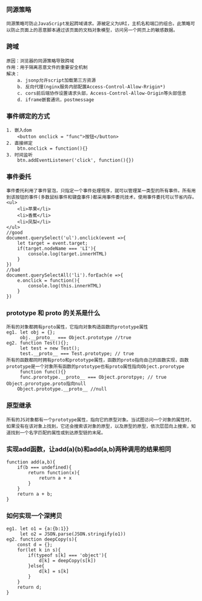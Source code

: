 ### 同源策略
    同源策略可防止JavaScript发起跨域请求。源被定义为URI，主机名和端口的组合。此策略可以防止页面上的恶意脚本通过该页面的文档对象模型，访问另一个网页上的敏感数据。
### 跨域
    原因：浏览器的同源策略导致跨域
    作用：用于隔离恶意文件的重要安全机制
    解决：
        a. jsonp允许script加载第三方资源
        b. 反向代理(nginx服务内部配置Access-Control-Allow-Rrigin*)
        c. cors前后端协作设置请求头部，Access-Control-Allow-Origin等头部信息
        d. iframe嵌套通讯，postmessage
### 事件绑定的方式
    1. 嵌入dom
        <button onclick = "func">按钮</button>
    2. 直接绑定
        btn.onclick = function(){}
    3. 时间监听
        btn.addEventListener('click', function(){})
### 事件委托
    事件委托利用了事件冒泡，只指定一个事件处理程序，就可以管理某一类型的所有事件。所有用到该按钮的事件(多数鼠标事件和键盘事件)都采用事件委托技术，使用事件委托可以节省内存。
    <ul>
        <li>苹果</li>
        <li>香蕉</li>
        <li>凤梨</li>
    </ul>
    //good
    document.querySelect('ul').onclick(event =>{
        let target = event.target;
        if(target.nodeName === 'LI'){
            console.log(target.innerHTML)
        }
    })
    //bad
    document.querySelectAll('li').forEach(e =>{
        e.onclick = function(){
            console.log(this.innerHTML)
        }
    })
### prototype 和 proto 的关系是什么
    所有的对象都拥有proto属性，它指向对象构造函数的prototype属性
    eg1. let obj = {};
         obj.__proto__ === Object.prototype //true
    eg2. function Test(){};
         let test = new Test();
         test.__proto__ === Test.prototype; // true
    所有的函数都同时拥有proto和prototype属性，函数的proto指向自己的函数实现，函数prototype是一个对象所有函数的prototype也有proto属性指向Object.prorotype
         function func(){}
         func.prorotype.__proto__ === Object.prorotpye; // true
    Object.prorotype.proto指向null
        Object.prototype.__proto__ //null
### 原型继承
    所有的JS对象都有一个prototype属性，指向它的原型对象。当试图访问一个对象的属性时，如果没有在该对象上找到，它还会搜索该对象的原型，以及原型的原型，依次层层向上搜索，知道找到一个名字匹配的属性或到达原型链的末尾。
### 实现add函数，让add(a)(b)和add(a,b)两种调用的结果相同
    function add(a,b){
        if(b === undefined){
            return function(x){
                return a + x
            }
        }
        return a + b;
    }
### 如何实现一个深拷贝
    eg1. let o1 = {a:{b:1}}
         let o2 = JSON.parse(JSON.stringify(o1))
    eg2. function deepCopy(s){
        const d = {};
        for(let k in s){
            if(typeof s[k] === 'object'){
                d[k] = deepCopy(s[k])
            }else{
                d[k] = s[k]
            }
        }
        return d;
    }

